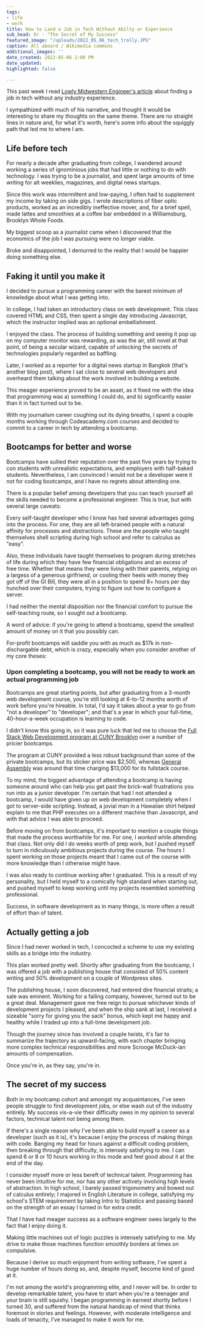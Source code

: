 ```yaml
---
tags:
- life
- work
title: How to Land a Job in Tech Without Abilty or Experience
sub_head: Or - "The Secret of My Success"
featured_image: "/uploads/2022_05_06_tech_trolly.JPG"
caption: All aboard / Wikimedia commons
additional_images: ''
date_created: 2022-05-06 2:00 PM
date_updated: 
highlighted: false

---
```

This past week I read [Lowly Midwestern Engineer's article](https://lowlyswe.substack.com/p/my-experience-getting-a-tech-job) about finding a job in tech without any industry experience.

I sympathized with much of his narrative, and thought it would be interesting to share my thoughts on the same theme. There are no straight lines in nature and, for what it's worth, here's some info about the squiggly path that led me to where I am.

## Life before tech

For nearly a decade after graduating from college, I wandered around working a series of ignominious jobs that had little or nothing to do with technology. I was trying to be a journalist, and spent large amounts of time writing for alt weeklies, magazines, and digital news startups.

Since this work was intermittent and low-paying, I often had to supplement my income by taking on side gigs. I wrote descriptions of fiber optic products, worked as an incredibly ineffective mover, and, for a brief spell, made lattes and smoothies at a coffee bar embedded in a Williamsburg, Brooklyn Whole Foods.

My biggest scoop as a journalist came when I discovered that the economics of the job I was pursuing were no longer viable.

Broke and disappointed, I demurred to the reality that I would be happier doing something else.

## Faking it until you make it

I decided to pursue a programming career with the barest minimum of knowledge about what I was getting into.

In college, I had taken an introductory class on web development. This class covered HTML and CSS, then spent a single day introducing Javascript, which the instructor implied was an optional embellishment.

I enjoyed the class. The process of building something and seeing it pop up on my computer monitor was rewarding, as was the air, still novel at that point, of being a secular wizard, capable of unlocking the secrets of technologies popularly regarded  as baffling.

Later, I worked as a reporter for a digital news startup in Bangkok (that's another blog post), where I sat close to several web developers and overheard them talking about the work involved in building a website.

This meager experience proved to be an asset, as it fixed me with the idea that programming was a) something I could do, and b) significantly easier than it in fact turned out to be.

With my journalism career coughing out its dying breaths, I spent a couple months working through Codeacademy.com courses and decided to commit to a career in tech by attending a bootcamp.

## Bootcamps for better and worse

Bootcamps have sullied their reputation over the past five years by trying to con students with unrealistic expectations, and employers with half-baked students. Nevertheless, I am convinced I would not be a developer were it not for coding bootcamps, and I have no regrets about attending one.

There is a popular belief among developers that you can teach yourself all the skills needed to become a professional engineer. This is true, but with several large caveats:

Every self-taught developer who I know has had several advantages going into the process. For one, they are all left-brained people with a natural affinity for processes and abstractions. These are the people who taught themselves shell scripting during high school and refer to calculus as "easy".

Also, these individuals have taught themselves to program during stretches of life during which they have few financial obligations and an excess of free time. Whether that means they were living with their parents, relying on a largess of a generous girlfriend, or cooling their heels with money they got off of the GI Bill, they were all in a position to spend 8+ hours per day hunched over their computers, trying to figure out how to configure a server.

I had neither the mental disposition nor the financial comfort to pursue the self-teaching route, so I sought out a bootcamp.

A word of advice: if you're going to attend a bootcamp, spend the smallest amount of money on it that you possibly can.

For-profit bootcamps will saddle you with as much as $17k in non-dischargable debt, which is crazy, especially when you consider another of my core theses:

### Upon completing a bootcamp, you will not be ready to work an actual programming job

Bootcamps are great starting points, but after graduating from a 3-month web development course, you're still  looking at 6-to-12 months worth of work before you're hireable. In total, I'd say it takes about a year to go from "not a developer" to "developer"; and that's a year in which your full-time, 40-hour-a-week occupation is learning to code.

I didn't know this going in, so it was pure luck that led me to choose the [Full Stack Web Development program at CUNY Brooklyn](https://cuny-catalog.skillstorm.com/courses/cuny-full-stack-java-development) over a number of pricier bootcamps. 

The program at CUNY provided a less robust background than some of the private bootcamps, but its sticker price was $2,500, whereas [General Assembly](https://generalassemb.ly/education/software-engineering-immersive/portland) was around that time charging $13,000 for its fullstack course. 

To my mind, the biggest advantage of attending a bootcamp is having someone around who can help you get past the brick-wall frustrations you run into as a junior developer. I'm certain that had I not attended a bootcamp, I would have given up on web development completely when I got to server-side scripting. Instead, a jovial man in a Hawaiian shirt helped explain to me that PHP executes on a different machine than Javascript, and with that advice I was able to proceed.

Before moving on from bootcamps, it's important to mention a couple things that made the process worthwhile for me. For one, I _worked_ while attending that class. Not only did I do weeks worth of prep work, but I pushed myself to turn in ridiculously ambitious projects during the course. The hours I spent working on those projects meant that I came out of the course with more knowledge than I otherwise might have. 

I was also ready to continue working after I graduated. This is a result of my personality, but I held myself to a comically high standard when starting out, and pushed myself to keep working until my projects resembled something professional.

Success, in software development as in many things, is more often a result of effort than of talent.

## Actually getting a job

Since I had never worked in tech, I concocted a scheme to use my existing skills as a bridge into the industry.

This plan worked pretty well. Shortly after graduating from the bootcamp, I was offered a job with a publishing house that consisted of 50% content writing and 50% development on a couple of Wordpress sites. 

The publishing house, I soon discovered, had entered dire financial straits; a sale was eminent. Working for a failing company, however, turned out to be a great deal. Management gave me free reign to pursue whichever kinds of development projects I pleased, and when the ship sank at last, I received a sizeable "sorry for giving you the sack" bonus, which kept me happy and healthy while I traded up into a full-time development job.

Though the journey since has involved a couple twists, it's fair to summarize the trajectory as upward-facing, with each chapter bringing more complex technical responsibilities and more Scrooge McDuck-ian amounts of compensation. 

Once you're in, as they say, you're in.

## The secret of my success

Both in my bootcamp cohort and amongst my acquaintances, I've seen people struggle to find development jobs, or else wash out of the industry entirely. My success vis-a-vie their difficulty owes in my opinion to several factors, technical talent not being among them.

If there's a single reason why I've been able to build myself a career as a developer (such as it is), it's because I enjoy the process of making things with code. Banging my head for hours against a difficult coding problem, then breaking through that difficulty, is intensely satisfying to me. I can spend 6 or 8 or 10 hours working in this mode and feel good about it at the end of the day.

I consider myself more or less bereft of technical talent. Programming has never been intuitive for me, nor has any other activety involving high levels of abstraction. In high school, I barely passed trigonometry and bowed out of calculus entirely; I majored in English Literature in college, satisfying my school's STEM requirement by taking Intro to Statistics and passing based on the strength of an essay I turned in for extra credit.

That I have had meager success as a software engineer owes largely to the fact that I enjoy doing it. 

Making little machines out of logic puzzles is intensely satisfying to me. My drive to make those machines function smoothly borders at times on compulsive.

Because I derive so much enjoyment from writing software, I've spent a huge number of hours doing so, and, despite myself, become kind of good at it. 

I'm not among the world's programming elite, and I never will be. In order to develop remarkable talent, you have to start when you're a teenager and your brain is still squishy. I began programming in earnest shortly before I turned 30, and suffered from the natural handicap of mind that thinks foremost in stories and feelings. However, with moderate intelligence and loads of tenacity, I've managed to make it work for me.